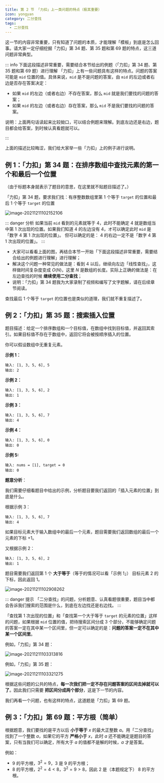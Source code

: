 ```yaml
---
title: 第 2 节 「力扣」上一类问题的特点（极其重要）
icon: yongyan
category: 二分查找
tags:
  - 二分查找
---
```


这一节的内容非常重要，只有知道了问题的本质，才能理解「模板」到底是怎么回事。请大家一定仔细挖掘「力扣」第 34 题、第 35 题和第 69 题的特点，这三道问题非常典型。

::: info 下面这段描述非常重要，需要结合本节给出的例题（「力扣」第 34 题、第 35 题和第 69 题）进行理解
「力扣」上有一些问题具有这样的特点。问题的答案可能是 `mid` 位置的值。具体来说，`mid` 是不是问题的答案，由 `mid` 的左边或者右边是否存在答案决定：

+ 如果 `mid` 的左边（或者右边）不存在答案，那么 `mid` 就是我们要找的问题的答案；
+ 如果 `mid` 的左边（或者右边）存在答案，那么 `mid` 不是我们要找的问题的答案。

说明：上面两句话读起来比较拗口，可以结合例题来理解。到底左边还是右边，题目都会给答案，到时候认真看题就可以。

:::

上面的描述比较晦涩，我们给大家举一些「力扣」上的例子进行说明。

## 例 1：「力扣」第 34 题：在排序数组中查找元素的第一个和最后一个位置

（由于标题本身就表示了题目的意思，在这里就不贴题目描述了。）

「力扣」第 34 题，要求我们找：有序整数数组里第 1 个等于 `target` 的位置和最后 1 个等于 `target` 的位置 

![image-20211211102152106](https://tva1.sinaimg.cn/large/008i3skNgy1gx9oiimb7gj31hc0u0acz.jpg)


::: danger 分析
如果当前 `mid` 看到的元素就等于 $4$，此时不能确定 $4$ 就是数组当中第 1 次出现的位置。如果我们知道 $4$ 的左边没有 $4$，オ可以确定此时 `mid` 是「数字 $4$ 第 1 次出现的位置」。
但可以确定的是： $4$ 的右边一定不是「数字 $4$ 第 1 次出现的位置」。
:::

+ 大家可以看看上面的图，再结合本节一开始「下面这段描述非常重要，需要结合给出的例题进行理解」进行理解；
+ 解决这个问题一种常见的做法是：看到 $4$ 以后，继续向左边「线性查找」，这样做时间复杂度变成 $O(N)$，这里 $N$ 是数组的长度。实际上正确的做法是：在左边查找的时候 **继续使用二分查找**；
+ 说明：「力扣」第 34 题我为大家录制了视频和编写了文字题解，请在后续章节阅读。

查找最后 1 个等于 `target` 的位置也是类似的道理，我们就不重复描述了。


## 例 2：「力扣」第 35 题：搜索插入位置

题目描述：给定一个排序数组和一个目标值，在数组中找到目标值，并返回其索引。如果目标值不存在于数组中，返回它将会被按顺序插入的位置。

你可以假设数组中无重复元素。

**示例 1：**

```
输入: [1, 3, 5, 6], 5
输出: 2
```

**示例 2：**

```
输入: [1, 3, 5, 6], 2
输出: 1
```

**示例 3：**

```
输入: [1, 3, 5, 6], 7
输出: 4
```

**示例 4：**

```
输入: [1, 3, 5, 6], 0
输出: 0
```

**示例 5:**

```
输入: nums = [1], target = 0
输出: 0
```

**题意分析**：

我们需要仔细看题目中给出的示例，分析题目要我们返回的「插入元素的位置」到底是什么。

根据示例 3：

```
输入: [1, 3, 5, 6], 7
输出: 4
```

如果目标元素大于输入数组中的最后一个元素，题目需要我们返回数组的最后一个元素的下标 $+1$。

又根据示例 2：

```
输入: [1, 3, 5, 6], 2
输出: 1
```

题目需要我们返回第 1 个 **大于等于**（等于的情况可以看「示例 1」） 目标元素 $2$ 的下标，因此返回 $1$。

![image-20211211102908262](https://tva1.sinaimg.cn/large/008i3skNgy1gx9oq2pktqj31hc0u041d.jpg)

::: danger 提示
「二分查找」的问题，分析题意、认真看题很重要，题目当中都会告诉我们搜索的范围是什么，到底在左边找还是右边找。
:::


「查找第 1 次出现的位置」和「查找第一个大于等于 `target` 的元素的位置」这样的问题，如果根据 `mid` 位置的值，把待搜索区间分成 $3$ 个部分，不能够确定问题的答案一定在其中某一个区间里，但一定可以确定的是：**问题的答案一定不在其中某一个区间里**。

例如，「力扣」第 34 题：

![image-20211211103313816](https://tva1.sinaimg.cn/large/008i3skNgy1gx9oucagn4j31hc0u0gno.jpg)

例如，「力扣」第 35 题：

![image-20211211103321275](https://tva1.sinaimg.cn/large/008i3skNgy1gx9ougqjzpj31hc0u0ac2.jpg)

根据这些问题的公共的特点，**每一次我们把一定不存在问题答案的区间去掉就可以了**。因此我们只需要 **把区间分成两个部分**，这是下一节的内容。

我们再看一个问题，也有这样的特点，这道题是「力扣」第 69 题。

## 例 3：「力扣」第 69 题：平方根（简单）

根据题意，我们要找的是平方以后 **小于等于** $x$ 的最大正整数 $a$。用「二分查找」找到了一个整数 $a$，如果它的平方 **严格小于** $x$，此时 $a$ 还不能确定是题目的答案，只有当我们可以确定，所有大于 $a$ 的值都不是解的时候，$a$ 才是答案。

例如：

+ $9$ 的平方根，$3^2 = 9$，$3$ 是 $9$ 的平方根；
+ $8$ 的平方根，$2^2 = 4 < 8$，$3^2 = 9 > 8$，因此 $2$ 是（本题规定下） $8$ 的平方根。